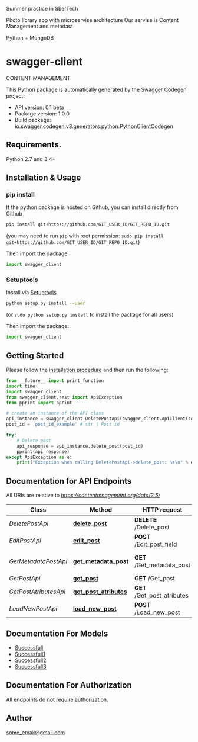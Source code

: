 Summer practice in SberTech

Photo library app with microservise architecture Our servise is Content Management and metadata

Python + MongoDB

# swagger-client
CONTENT MANAGEMENT

This Python package is automatically generated by the [Swagger Codegen](https://github.com/swagger-api/swagger-codegen) project:

- API version: 0.1 beta
- Package version: 1.0.0
- Build package: io.swagger.codegen.v3.generators.python.PythonClientCodegen

## Requirements.

Python 2.7 and 3.4+

## Installation & Usage
### pip install

If the python package is hosted on Github, you can install directly from Github

```sh
pip install git+https://github.com/GIT_USER_ID/GIT_REPO_ID.git
```
(you may need to run `pip` with root permission: `sudo pip install git+https://github.com/GIT_USER_ID/GIT_REPO_ID.git`)

Then import the package:
```python
import swagger_client 
```

### Setuptools

Install via [Setuptools](http://pypi.python.org/pypi/setuptools).

```sh
python setup.py install --user
```
(or `sudo python setup.py install` to install the package for all users)

Then import the package:
```python
import swagger_client
```

## Getting Started

Please follow the [installation procedure](#installation--usage) and then run the following:

```python
from __future__ import print_function
import time
import swagger_client
from swagger_client.rest import ApiException
from pprint import pprint

# create an instance of the API class
api_instance = swagger_client.DeletePostApi(swagger_client.ApiClient(configuration))
post_id = 'post_id_example' # str | Post id

try:
    # Delete post
    api_response = api_instance.delete_post(post_id)
    pprint(api_response)
except ApiException as e:
    print("Exception when calling DeletePostApi->delete_post: %s\n" % e)
```

## Documentation for API Endpoints

All URIs are relative to *https://contentmnagement.org/data/2.5/*

Class | Method | HTTP request | Description
------------ | ------------- | ------------- | -------------
*DeletePostApi* | [**delete_post**](docs/DeletePostApi.md#delete_post) | **DELETE** /Delete_post | Delete post
*EditPostApi* | [**edit_post**](docs/EditPostApi.md#edit_post) | **POST** /Edit_post_field | Edit post
*GetMetadataPostApi* | [**get_metadata_post**](docs/GetMetadataPostApi.md#get_metadata_post) | **GET** /Get_metadata_post | Get metadata post
*GetPostApi* | [**get_post**](docs/GetPostApi.md#get_post) | **GET** /Get_post | Get post
*GetPostAtributesApi* | [**get_post_atributes**](docs/GetPostAtributesApi.md#get_post_atributes) | **GET** /Get_post_atributes | Get post atributes
*LoadNewPostApi* | [**load_new_post**](docs/LoadNewPostApi.md#load_new_post) | **POST** /Load_new_post | Loads a new post

## Documentation For Models

 - [Successfull](docs/Successfull.md)
 - [Successfull1](docs/Successfull1.md)
 - [Successfull2](docs/Successfull2.md)
 - [Successfull3](docs/Successfull3.md)

## Documentation For Authorization

 All endpoints do not require authorization.


## Author

some_email@gmail.com
